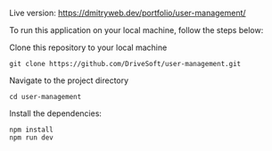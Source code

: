 Live version: https://dmitryweb.dev/portfolio/user-management/

To run this application on your local machine, follow the steps below:

Clone this repository to your local machine
```shell
git clone https://github.com/DriveSoft/user-management.git
```

Navigate to the project directory
```shell
cd user-management
```

Install the dependencies:
```shell
npm install
npm run dev
```